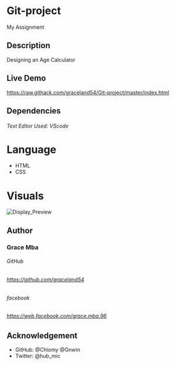 # Git-project
My Assignment

## Description
Designing an Age Calculator

## Live Demo
https://raw.githack.com/graceland54/Git-project/master/index.html

## Dependencies

###### Text Editor Used: VScode

# Language

- HTML
- CSS

# Visuals
![Display_Preview](assets/img/screenshot.png "page view")

## Author

### Grace Mba

###### GitHub

###### https://github.com/graceland54

###### facebook

###### https://web.facebook.com/grace.mba.96

## Acknowledgement
- GitHub: @Chiomy @Gnwin
- Twitter: @hub_mic


